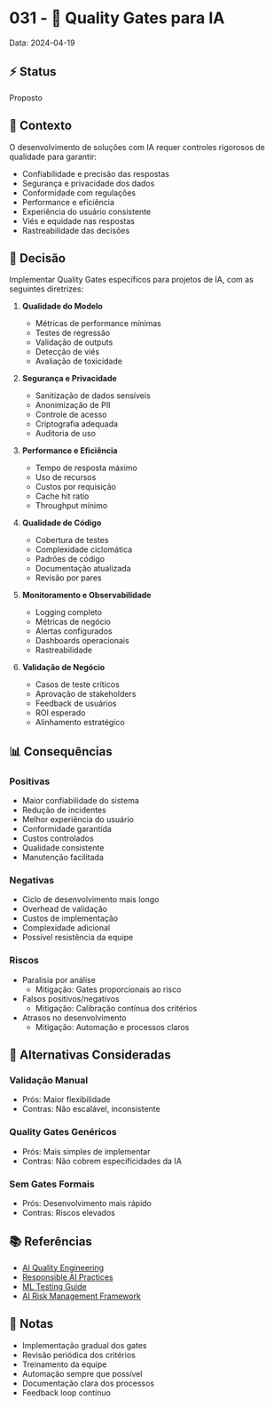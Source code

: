 # 031 - 🎯 Quality Gates para IA

Data: 2024-04-19

## ⚡ Status

Proposto

## 🎯 Contexto

O desenvolvimento de soluções com IA requer controles rigorosos de qualidade para garantir:
- Confiabilidade e precisão das respostas
- Segurança e privacidade dos dados
- Conformidade com regulações
- Performance e eficiência
- Experiência do usuário consistente
- Viés e equidade nas respostas
- Rastreabilidade das decisões

## 🔨 Decisão

Implementar Quality Gates específicos para projetos de IA, com as seguintes diretrizes:

1. **Qualidade do Modelo**
   - Métricas de performance mínimas
   - Testes de regressão
   - Validação de outputs
   - Detecção de viés
   - Avaliação de toxicidade

2. **Segurança e Privacidade**
   - Sanitização de dados sensíveis
   - Anonimização de PII
   - Controle de acesso
   - Criptografia adequada
   - Auditoria de uso

3. **Performance e Eficiência**
   - Tempo de resposta máximo
   - Uso de recursos
   - Custos por requisição
   - Cache hit ratio
   - Throughput mínimo

4. **Qualidade de Código**
   - Cobertura de testes
   - Complexidade ciclomática
   - Padrões de código
   - Documentação atualizada
   - Revisão por pares

5. **Monitoramento e Observabilidade**
   - Logging completo
   - Métricas de negócio
   - Alertas configurados
   - Dashboards operacionais
   - Rastreabilidade

6. **Validação de Negócio**
   - Casos de teste críticos
   - Aprovação de stakeholders
   - Feedback de usuários
   - ROI esperado
   - Alinhamento estratégico

## 📊 Consequências

### Positivas

- Maior confiabilidade do sistema
- Redução de incidentes
- Melhor experiência do usuário
- Conformidade garantida
- Custos controlados
- Qualidade consistente
- Manutenção facilitada

### Negativas

- Ciclo de desenvolvimento mais longo
- Overhead de validação
- Custos de implementação
- Complexidade adicional
- Possível resistência da equipe

### Riscos

- Paralisia por análise
  - Mitigação: Gates proporcionais ao risco
- Falsos positivos/negativos
  - Mitigação: Calibração contínua dos critérios
- Atrasos no desenvolvimento
  - Mitigação: Automação e processos claros

## 🔄 Alternativas Consideradas

### Validação Manual
- Prós: Maior flexibilidade
- Contras: Não escalável, inconsistente

### Quality Gates Genéricos
- Prós: Mais simples de implementar
- Contras: Não cobrem especificidades da IA

### Sem Gates Formais
- Prós: Desenvolvimento mais rápido
- Contras: Riscos elevados

## 📚 Referências

- [AI Quality Engineering](https://www.microsoft.com/en-us/research/project/ai-quality-engineering/)
- [Responsible AI Practices](https://ai.google/responsibility/responsible-ai-practices/)
- [ML Testing Guide](https://developers.google.com/machine-learning/testing-debugging)
- [AI Risk Management Framework](https://www.nist.gov/itl/ai-risk-management-framework)

## 📝 Notas

- Implementação gradual dos gates
- Revisão periódica dos critérios
- Treinamento da equipe
- Automação sempre que possível
- Documentação clara dos processos
- Feedback loop contínuo 